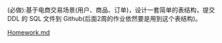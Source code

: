 #
(必做):基于电商交易场景(用户、商品、订单)，设计一套简单的表结构，提交
 DDL 的 SQL 文件到 Github(后面2周的作业依然要是用到这个表结构)。
 
 [Homework.md](Homework.md)
